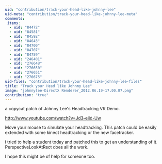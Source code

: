 ```yaml
---
uid: "contribution/track-your-head-like-johnny-lee"
uid-meta: "contribution/track-your-head-like-johnny-lee-meta"
comments: 
 items: 
  - uid: "84472"
  - uid: "84581"
  - uid: "84592"
  - uid: "84643"
  - uid: "84700"
  - uid: "84707"
  - uid: "84759"
  - uid: "246401"
  - uid: "276648"
  - uid: "276650"
  - uid: "276651"
  - uid: "276675"
uid-files: "contribution/track-your-head-like-johnny-lee-files"
title: "Track your Head like Johnny Lee"
image: "johnnylee-DirectX Renderer_2012.06.19-17.00.07.png"
contribution: "true"
---
```


a copycat patch of Johnny Lee's Headtracking VR Demo.

http://www.youtube.com/watch?v=Jd3-eiid-Uw

Move your mouse to simulate your headtracking. This patch could be easily extended with some kinect headtracking or the new facetracker.

i tried to help a student today and patched this to get an understanding of it. PerspectiveLookAtRect does all the work.

I hope this might be of help for someone too.
